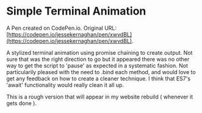 # Simple Terminal Animation

A Pen created on CodePen.io. Original URL: [https://codepen.io/jessekernaghan/pen/xwvdBL](https://codepen.io/jessekernaghan/pen/xwvdBL).

A stylized terminal animation using promise chaining to create output. Not sure that was the right direction to go but it appeared there was no other way to get the script to 'pause' as expected in a systematic fashion. Not particularily pleased with the need to .bind each method, and would love to get any feedback on how to create a cleaner technique. I think that ES7's 'await' functionality would really clean it all up.

This is a rough version that will appear in my website rebuild ( whenever it gets done ).